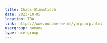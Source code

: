 ```yaml
---
title: Chaos-Stammtisch
date: 2023-10-05
location: TBA
link: https://www.noname-ev.de/yarpnarp.html
usergroup: noname
type: usergroup
---
```

